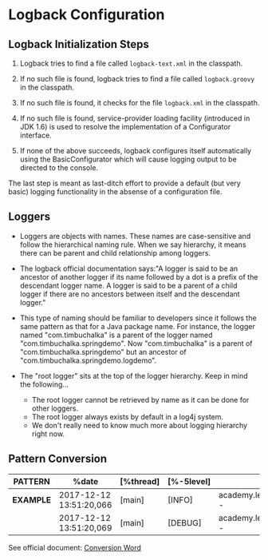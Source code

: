 # Logback Configuration

## Logback Initialization Steps

1. Logback tries to find a file called `logback-text.xml` in the classpath.

2. If no such file is found, logback tries to find a file called `logback.groovy` in the classpath.

3. If no such file is found, it checks for the file `logback.xml` in the classpath.

4. If no such file is found, service-provider loading facility (introduced in JDK 1.6) is used to resolve the implementation of a Configurator interface.

5. If none of the above succeeds, logback configures itself automatically using the BasicConfigurator which will cause logging output to be directed to the console.

The last step is meant as last-ditch effort to provide a default (but very basic) logging functionality in the absense of a configuration file.

## Loggers

- Loggers are objects with names. These names are case-sensitive and follow the hierarchical naming rule. When we say hierarchy, it means there can be parent and child relationship among loggers.

- The logback official documentation says:"A logger is said to be an ancestor of another logger if its name followed by a dot is a prefix of the descendant logger name. A logger is said to be a parent of a child logger if there are no ancestors between itself and the descendant logger."

- This type of naming should be familiar to developers since it follows the same pattern as that for a Java package name. For instance, the logger named "com.timbuchalka" is a parent of the logger named "com.timbuchalka.springdemo". Now "com.timbuchalka" is a parent of "com.timbuchalka.springdemo" but an ancestor of "com.timbuchalka.springdemo.logdemo".

- The "root logger" sits at the top of the logger hierarchy. Keep in mind the following...
    - The root logger cannot be retrieved by name as it can be done for other loggers.
    - The root logger always exists by default in a log4j system.
    - We don't really need to know much more about logging hierarchy right now.

## Pattern Conversion

|__PATTERN__|%date|[%thread]|[%-5level]|[%logger{40} -]|[%message]|%n|
|--|--|--|--|--|--|--|
|__EXAMPLE__|2017-12-12 13:51:20,066|[main]|[INFO]|academy.learnprogramming.HelloMaven -|Hello Info| |
| |2017-12-12 13:51:20,069|[main]|[DEBUG]|academy.learnprogramming.HelloMaven -|Hello Debug| |

See official document: [Conversion Word](https://logback.qos.ch/manual/layouts.html#conversionWord)